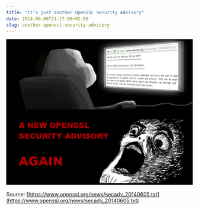 ```yaml
---
title: "It’s just another OpenSSL Security Advisory"
date: 2014-06-06T11:17:00+02:00
slug: another-openssl-security-advisory
---
```


![](new-advisory.png)

Source: [https://www.openssl.org/news/secadv_20140605.txt](https://www.openssl.org/news/secadv_20140605.txt)
